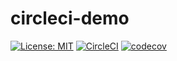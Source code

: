 # circleci-demo

[![License: MIT](https://img.shields.io/badge/License-MIT-yellow.svg)](https://opensource.org/licenses/MIT)
[![CircleCI](https://circleci.com/gh/C5m7b4/circleci-demo/tree/master.svg?style=svg)](https://circleci.com/gh/C5m7b4/circleci-demo/tree/master)
[![codecov](https://codecov.io/gh/C5m7b4/circleci-learn/branch/main/graph/badge.svg?token=gJ22bhZKC6)](https://codecov.io/gh/C5m7b4/circleci-learn)